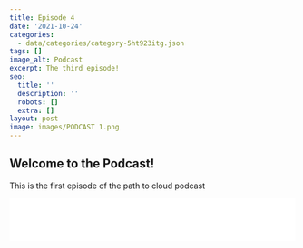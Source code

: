 ```yaml
---
title: Episode 4
date: '2021-10-24'
categories:
  - data/categories/category-5ht923itg.json
tags: []
image_alt: Podcast
excerpt: The third episode!
seo:
  title: ''
  description: ''
  robots: []
  extra: []
layout: post
image: images/PODCAST 1.png
---
```

## Welcome to the Podcast!

This is the first episode of the path to cloud podcast

<iframe title="Libsyn Player" style="border: none" src="//html5-player.libsyn.com/embed/episode/id/20914526/height/75/theme/standard/thumbnail/yes/" height="75" width="100%" scrolling="no"  allowfullscreen webkitallowfullscreen mozallowfullscreen oallowfullscreen msallowfullscreen></iframe>